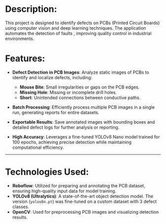 

# **Description**:
This project is designed to identify defects on PCBs (Printed Circuit Boards) using computer vision and deep learning techniques. The application automates the detection of faults , improving quality control in industrial environments.

# **Features**:
- **Defect Detection in PCB Images**: Analyze static images of PCBs to identify and localize defects, including:
  - **Mouse Bite**: Small irregularities or gaps on the PCB edges.
  - **Missing Hole**: Missing or incomplete drill holes.
  - **Short**: Unintended connections between conductive paths.
  
- **Batch Processing**: Efficiently process multiple PCB images in a single run, generating reports for entire datasets.

- **Exportable Results**: Save annotated images with bounding boxes and detailed defect logs for further analysis or reporting.

- **High Accuracy**: Leverages a fine-tuned YOLOv8 Nano model trained for 100 epochs, achieving precise detection while maintaining computational efficiency.

---

# **Technologies Used**:

- **Roboflow**: Utilized for preparing and annotating the PCB dataset, ensuring high-quality input data for model training.
- **YOLOv8 (Ultralytics)**: A state-of-the-art object detection model. The version (`yolov8n.pt`) was fine-tuned on a custom dataset with 3 defect classes.
- **OpenCV**: Used for preprocessing PCB images and visualizing detection results.


